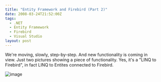 ```yaml
---
title: "Entity Framework and Firebird (Part 2)"
date: 2008-03-24T21:52:00Z
tags:
  - .NET
  - Entity Framework
  - Firebird
  - Visual Studio
layout: post
---
```

We're moving, slowly, step-by-step. And new functionality is coming in view. Just two pictures showing a piece of functionality. Yes, it's a "LINQ to Firebird", in fact LINQ to Entites connected to Firebird.

![image](/i/227282/227282.png)